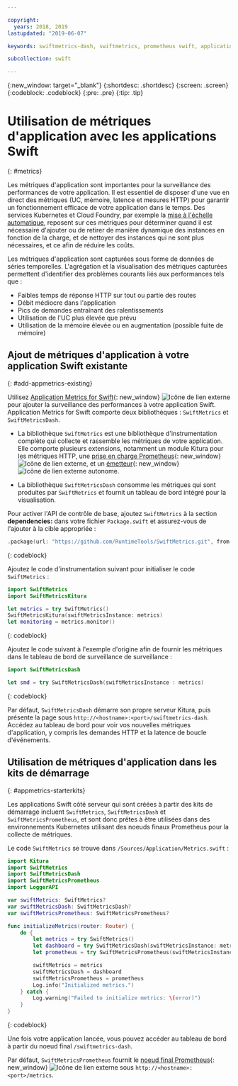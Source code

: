 ```yaml
---

copyright:
  years: 2018, 2019
lastupdated: "2019-06-07"

keywords: swiftmetrics-dash, swiftmetrics, prometheus swift, application metrics swift, swift performance, slow swift, swift dashboard, metris swift

subcollection: swift

---
```


{:new_window: target="_blank"}
{:shortdesc: .shortdesc}
{:screen: .screen}
{:codeblock: .codeblock}
{:pre: .pre}
{:tip: .tip}

# Utilisation de métriques d'application avec les applications Swift
{: #metrics}

Les métriques d'application sont importantes pour la surveillance des performances de votre application. Il est essentiel de disposer d'une vue en direct des métriques (UC, mémoire, latence et mesures HTTP) pour garantir un fonctionnement efficace de votre application dans le temps. Des services Kubernetes et Cloud Foundry, par exemple la [mise à l'échelle automatique](/docs/services/Auto-Scaling?topic=Auto-Scaling-get-started), reposent sur ces métriques pour déterminer quand il est nécessaire d'ajouter ou de retirer de manière dynamique des instances en fonction de la charge, et de nettoyer des instances qui ne sont plus nécessaires, et ce afin de réduire les coûts.

Les métriques d'application sont capturées sous forme de données de séries temporelles. L'agrégation et la visualisation des métriques capturées permettent d'identifier des problèmes courants liés aux performances tels que :

* Faibles temps de réponse HTTP sur tout ou partie des routes
* Débit médiocre dans l'application
* Pics de demandes entraînant des ralentissements
* Utilisation de l'UC plus élevée que prévu
* Utilisation de la mémoire élevée ou en augmentation (possible fuite de mémoire)

## Ajout de métriques d'application à votre application Swift existante
{: #add-appmetrics-existing}

Utilisez [Application Metrics for Swift](https://developer.ibm.com/swift/monitoring-diagnostics/application-metrics-for-swift/){: new_window} ![Icône de lien externe](../../icons/launch-glyph.svg "Icône de lien externe") pour ajouter la surveillance des performances à votre application Swift. Application Metrics for Swift comporte deux bibliothèques : `SwiftMetrics` et `SwiftMetricsDash`.

* La bibliothèque `SwiftMetrics` est une bibliothèque d'instrumentation complète qui collecte et rassemble les métriques de votre application. Elle comporte plusieurs extensions, notamment un module Kitura pour les métriques HTTP, une [prise en charge Prometheus](https://github.com/RuntimeTools/SwiftMetrics#prometheus-support){: new_window} ![Icône de lien externe](../../icons/launch-glyph.svg "Icône de lien externe"), et un [émetteur](https://github.com/RuntimeTools/SwiftMetrics#application-metrics-for-swift-agent){: new_window} ![Icône de lien externe](../../icons/launch-glyph.svg "Icône de lien externe") autonome.

* La bibliothèque `SwiftMetricsDash` consomme les métriques qui sont produites par `SwiftMetrics` et fournit un tableau de bord intégré pour la visualisation.

Pour activer l'API de contrôle de base, ajoutez `SwiftMetrics` à la section **dependencies:** dans votre fichier `Package.swift` et assurez-vous de l'ajouter à la cible appropriée :
```swift
.package(url: "https://github.com/RuntimeTools/SwiftMetrics.git", from: "2.4.0")
```
{: codeblock}

Ajoutez le code d'instrumentation suivant pour initialiser le code `SwiftMetrics` :
```swift
import SwiftMetrics
import SwiftMetricsKitura

let metrics = try SwiftMetrics()
SwiftMetricsKitura(swiftMetricsInstance: metrics)
let monitoring = metrics.monitor()
```
{: codeblock}

Ajoutez le code suivant à l'exemple d'origine afin de fournir les métriques dans le tableau de bord de surveillance de surveillance :
```swift
import SwiftMetricsDash

let smd = try SwiftMetricsDash(swiftMetricsInstance : metrics)
```  
{: codeblock}

Par défaut, `SwiftMetricsDash` démarre son propre serveur Kitura, puis présente la page sous `http://<hostname>:<port>/swiftmetrics-dash`. Accédez au tableau de bord pour voir vos nouvelles métriques d'application, y compris les demandes HTTP et la latence de boucle d'événements.

## Utilisation de métriques d'application dans les kits de démarrage
{: #appmetrics-starterkits}

Les applications Swift côté serveur qui sont créées à partir des kits de démarrage incluent `SwiftMetrics`, `SwiftMetricsDash` et `SwiftMetricsPrometheus`, et sont donc prêtes à être utilisées dans des environnements Kubernetes utilisant des noeuds finaux Prometheus pour la collecte de métriques.

Le code `SwiftMetrics` se trouve dans `/Sources/Application/Metrics.swift` :
```swift
import Kitura
import SwiftMetrics
import SwiftMetricsDash
import SwiftMetricsPrometheus
import LoggerAPI

var swiftMetrics: SwiftMetrics?
var swiftMetricsDash: SwiftMetricsDash?
var swiftMetricsPrometheus: SwiftMetricsPrometheus?

func initializeMetrics(router: Router) {
    do {
        let metrics = try SwiftMetrics()
        let dashboard = try SwiftMetricsDash(swiftMetricsInstance: metrics, endpoint: router)
        let prometheus = try SwiftMetricsPrometheus(swiftMetricsInstance: metrics, endpoint: router)

        swiftMetrics = metrics
        swiftMetricsDash = dashboard
        swiftMetricsPrometheus = prometheus
        Log.info("Initialized metrics.")
    } catch {
        Log.warning("Failed to initialize metrics: \(error)")
    }
}
```
{: codeblock}

Une fois votre application lancée, vous pouvez accéder au tableau de bord à partir du noeud final `/swiftmetrics-dash`.

Par défaut, `SwiftMetricsPrometheus` fournit le [noeud final Prometheus](https://prometheus.io/){: new_window} ![Icône de lien externe](../../icons/launch-glyph.svg "Icône de lien externe") sous `http://<hostname>:<port>/metrics`. 

